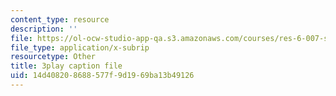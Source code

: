 ```yaml
---
content_type: resource
description: ''
file: https://ol-ocw-studio-app-qa.s3.amazonaws.com/courses/res-6-007-signals-and-systems-spring-2011/14d408208688577f9d1969ba13b49126_6xaaeop7gJ8.vtt
file_type: application/x-subrip
resourcetype: Other
title: 3play caption file
uid: 14d40820-8688-577f-9d19-69ba13b49126
---
```

